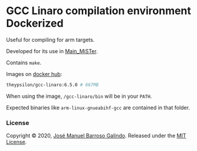 # GCC Linaro compilation environment Dockerized

Useful for compiling for arm targets.

Developed for its use in [Main_MiSTer](https://github.com/Miguel-T80c/Main_MiSTer).

Contains `make`.

Images on [docker hub](https://hub.docker.com/r/theypsilon/gcc-linaro): 
```bash
theypsilon/gcc-linaro:6.5.0 # 667MB
```

When using the image, `/gcc-linaro/bin` will be in your `PATH`.

Expected binaries like `arm-linux-gnueabihf-gcc` are contained in that folder.

### License

Copyright © 2020, [José Manuel Barroso Galindo](https://github.com/theypsilon).
Released under the [MIT License](LICENSE).
